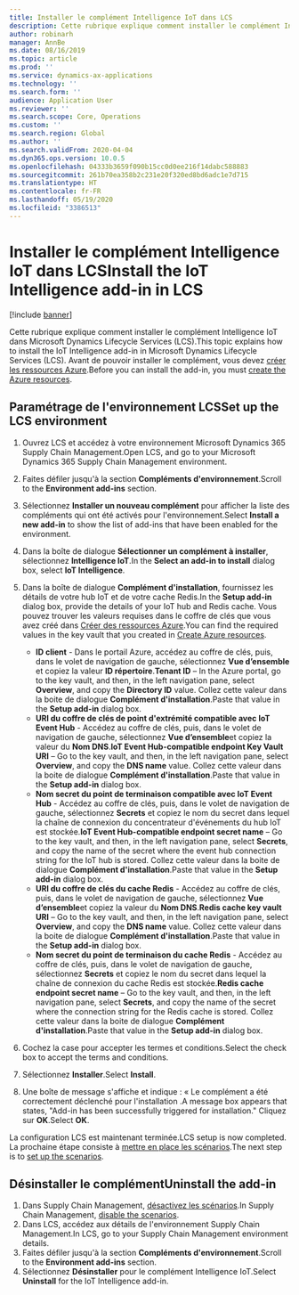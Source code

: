```yaml
---
title: Installer le complément Intelligence IoT dans LCS
description: Cette rubrique explique comment installer le complément Intelligence IoT dans Microsoft Dynamics Lifecycle Services (LCS).
author: robinarh
manager: AnnBe
ms.date: 08/16/2019
ms.topic: article
ms.prod: ''
ms.service: dynamics-ax-applications
ms.technology: ''
ms.search.form: ''
audience: Application User
ms.reviewer: ''
ms.search.scope: Core, Operations
ms.custom: ''
ms.search.region: Global
ms.author: ''
ms.search.validFrom: 2020-04-04
ms.dyn365.ops.version: 10.0.5
ms.openlocfilehash: 04333b3659f090b15cc0d0ee216f14dabc588883
ms.sourcegitcommit: 261b70ea358b2c231e20f320ed8bd6adc1e7d715
ms.translationtype: HT
ms.contentlocale: fr-FR
ms.lasthandoff: 05/19/2020
ms.locfileid: "3386513"
---
```

# <a name="install-the-iot-intelligence-add-in-in-lcs"></a><span data-ttu-id="12bb7-103">Installer le complément Intelligence IoT dans LCS</span><span class="sxs-lookup"><span data-stu-id="12bb7-103">Install the IoT Intelligence add-in in LCS</span></span>

[!include [banner](../../includes/banner.md)]

<span data-ttu-id="12bb7-104">Cette rubrique explique comment installer le complément Intelligence IoT dans Microsoft Dynamics Lifecycle Services (LCS).</span><span class="sxs-lookup"><span data-stu-id="12bb7-104">This topic explains how to install the IoT Intelligence add-in in Microsoft Dynamics Lifecycle Services (LCS).</span></span> <span data-ttu-id="12bb7-105">Avant de pouvoir installer le complément, vous devez [créer les ressources Azure](iot-azure-setup.md).</span><span class="sxs-lookup"><span data-stu-id="12bb7-105">Before you can install the add-in, you must [create the Azure resources](iot-azure-setup.md).</span></span>

## <a name="set-up-the-lcs-environment"></a><span data-ttu-id="12bb7-106">Paramétrage de l'environnement LCS</span><span class="sxs-lookup"><span data-stu-id="12bb7-106">Set up the LCS environment</span></span>

1. <span data-ttu-id="12bb7-107">Ouvrez LCS et accédez à votre environnement Microsoft Dynamics 365 Supply Chain Management.</span><span class="sxs-lookup"><span data-stu-id="12bb7-107">Open LCS, and go to your Microsoft Dynamics 365 Supply Chain Management environment.</span></span>
2. <span data-ttu-id="12bb7-108">Faites défiler jusqu'à la section **Compléments d'environnement**.</span><span class="sxs-lookup"><span data-stu-id="12bb7-108">Scroll to the **Environment add-ins** section.</span></span>
3. <span data-ttu-id="12bb7-109">Sélectionnez **Installer un nouveau complément** pour afficher la liste des compléments qui ont été activés pour l'environnement.</span><span class="sxs-lookup"><span data-stu-id="12bb7-109">Select **Install a new add-in** to show the list of add-ins that have been enabled for the environment.</span></span>
4. <span data-ttu-id="12bb7-110">Dans la boîte de dialogue **Sélectionner un complément à installer**, sélectionnez **Intelligence IoT**.</span><span class="sxs-lookup"><span data-stu-id="12bb7-110">In the **Select an add-in to install** dialog box, select **IoT Intelligence**.</span></span>
5. <span data-ttu-id="12bb7-111">Dans la boîte de dialogue **Complément d'installation**, fournissez les détails de votre hub IoT et de votre cache Redis.</span><span class="sxs-lookup"><span data-stu-id="12bb7-111">In the **Setup add-in** dialog box, provide the details of your IoT hub and Redis cache.</span></span> <span data-ttu-id="12bb7-112">Vous pouvez trouver les valeurs requises dans le coffre de clés que vous avez créé dans [Créer des ressources Azure](iot-azure-setup.md).</span><span class="sxs-lookup"><span data-stu-id="12bb7-112">You can find the required values in the key vault that you created in [Create Azure resources](iot-azure-setup.md).</span></span>

    + <span data-ttu-id="12bb7-113">**ID client** - Dans le portail Azure, accédez au coffre de clés, puis, dans le volet de navigation de gauche, sélectionnez **Vue d’ensemble** et copiez la valeur **ID répertoire**.</span><span class="sxs-lookup"><span data-stu-id="12bb7-113">**Tenant ID** – In the Azure portal, go to the key vault, and then, in the left navigation pane, select **Overview**, and copy the **Directory ID** value.</span></span> <span data-ttu-id="12bb7-114">Collez cette valeur dans la boite de dialogue **Complément d'installation**.</span><span class="sxs-lookup"><span data-stu-id="12bb7-114">Paste that value in the **Setup add-in** dialog box.</span></span>
    + <span data-ttu-id="12bb7-115">**URI du coffre de clés de point d'extrémité compatible avec IoT Event Hub** - Accédez au coffre de clés, puis, dans le volet de navigation de gauche, sélectionnez **Vue d’ensemble**et copiez la valeur du **Nom DNS**.</span><span class="sxs-lookup"><span data-stu-id="12bb7-115">**IoT Event Hub-compatible endpoint Key Vault URI** – Go to the key vault, and then, in the left navigation pane, select **Overview**, and copy the **DNS name** value.</span></span> <span data-ttu-id="12bb7-116">Collez cette valeur dans la boite de dialogue **Complément d'installation**.</span><span class="sxs-lookup"><span data-stu-id="12bb7-116">Paste that value in the **Setup add-in** dialog box.</span></span>
    + <span data-ttu-id="12bb7-117">**Nom secret du point de terminaison compatible avec IoT Event Hub** - Accédez au coffre de clés, puis, dans le volet de navigation de gauche, sélectionnez **Secrets** et copiez le nom du secret dans lequel la chaîne de connexion du concentrateur d'événements du hub IoT est stockée.</span><span class="sxs-lookup"><span data-stu-id="12bb7-117">**IoT Event Hub-compatible endpoint secret name** – Go to the key vault, and then, in the left navigation pane, select **Secrets**, and copy the name of the secret where the event hub connection string for the IoT hub is stored.</span></span> <span data-ttu-id="12bb7-118">Collez cette valeur dans la boite de dialogue **Complément d'installation**.</span><span class="sxs-lookup"><span data-stu-id="12bb7-118">Paste that value in the **Setup add-in** dialog box.</span></span>
    + <span data-ttu-id="12bb7-119">**URI du coffre de clés du cache Redis** - Accédez au coffre de clés, puis, dans le volet de navigation de gauche, sélectionnez **Vue d’ensemble**et copiez la valeur du **Nom DNS**.</span><span class="sxs-lookup"><span data-stu-id="12bb7-119">**Redis cache key vault URI** – Go to the key vault, and then, in the left navigation pane, select **Overview**, and copy the **DNS name** value.</span></span> <span data-ttu-id="12bb7-120">Collez cette valeur dans la boite de dialogue **Complément d'installation**.</span><span class="sxs-lookup"><span data-stu-id="12bb7-120">Paste that value in the **Setup add-in** dialog box.</span></span>
    + <span data-ttu-id="12bb7-121">**Nom secret du point de terminaison du cache Redis** - Accédez au coffre de clés, puis, dans le volet de navigation de gauche, sélectionnez **Secrets** et copiez le nom du secret dans lequel la chaîne de connexion du cache Redis est stockée.</span><span class="sxs-lookup"><span data-stu-id="12bb7-121">**Redis cache endpoint secret name** – Go to the key vault, and then, in the left navigation pane, select **Secrets**, and copy the name of the secret where the connection string for the Redis cache is stored.</span></span> <span data-ttu-id="12bb7-122">Collez cette valeur dans la boite de dialogue **Complément d'installation**.</span><span class="sxs-lookup"><span data-stu-id="12bb7-122">Paste that value in the **Setup add-in** dialog box.</span></span>

6. <span data-ttu-id="12bb7-123">Cochez la case pour accepter les termes et conditions.</span><span class="sxs-lookup"><span data-stu-id="12bb7-123">Select the check box to accept the terms and conditions.</span></span>
7. <span data-ttu-id="12bb7-124">Sélectionnez **Installer**.</span><span class="sxs-lookup"><span data-stu-id="12bb7-124">Select **Install**.</span></span>
8. <span data-ttu-id="12bb7-125">Une boîte de message s'affiche et indique : « Le complément a été correctement déclenché pour l'installation .</span><span class="sxs-lookup"><span data-stu-id="12bb7-125">A message box appears that states, "Add-in has been successfully triggered for installation."</span></span> <span data-ttu-id="12bb7-126">Cliquez sur **OK**.</span><span class="sxs-lookup"><span data-stu-id="12bb7-126">Select **OK**.</span></span>

<span data-ttu-id="12bb7-127">La configuration LCS est maintenant terminée.</span><span class="sxs-lookup"><span data-stu-id="12bb7-127">LCS setup is now completed.</span></span> <span data-ttu-id="12bb7-128">La prochaine étape consiste à [mettre en place les scénarios](iot-scenario-setup.md).</span><span class="sxs-lookup"><span data-stu-id="12bb7-128">The next step is to [set up the scenarios](iot-scenario-setup.md).</span></span>

## <a name="uninstall-the-add-in"></a><a id="uninstall-addin"></a><span data-ttu-id="12bb7-129">Désinstaller le complément</span><span class="sxs-lookup"><span data-stu-id="12bb7-129">Uninstall the add-in</span></span>

1. <span data-ttu-id="12bb7-130">Dans Supply Chain Management, [désactivez les scénarios](iot-scenario-setup.md#how-to-disable-a-scenario).</span><span class="sxs-lookup"><span data-stu-id="12bb7-130">In Supply Chain Management, [disable the scenarios](iot-scenario-setup.md#how-to-disable-a-scenario).</span></span>
2. <span data-ttu-id="12bb7-131">Dans LCS, accédez aux détails de l'environnement Supply Chain Management.</span><span class="sxs-lookup"><span data-stu-id="12bb7-131">In LCS, go to your Supply Chain Management environment details.</span></span>
3. <span data-ttu-id="12bb7-132">Faites défiler jusqu'à la section **Compléments d'environnement**.</span><span class="sxs-lookup"><span data-stu-id="12bb7-132">Scroll to the **Environment add-ins** section.</span></span>
4. <span data-ttu-id="12bb7-133">Sélectionnez **Désinstaller** pour le complément Intelligence IoT.</span><span class="sxs-lookup"><span data-stu-id="12bb7-133">Select **Uninstall** for the IoT Intelligence add-in.</span></span>
